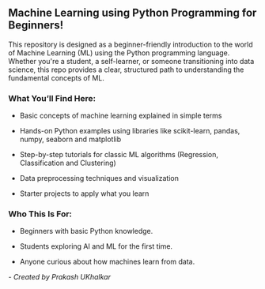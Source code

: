 ## Machine Learning using Python Programming for Beginners!

This repository is designed as a beginner-friendly introduction to the world of Machine Learning (ML) using the Python programming language. Whether you're a student, a self-learner, or someone transitioning into data science, this repo provides a clear, structured path to understanding the fundamental concepts of ML.

### What You’ll Find Here:

* Basic concepts of machine learning explained in simple terms

* Hands-on Python examples using libraries like scikit-learn, pandas, numpy, seaborn and matplotlib

* Step-by-step tutorials for classic ML algorithms (Regression, Classification and Clustering)

* Data preprocessing techniques and visualization

* Starter projects to apply what you learn

### Who This Is For:

  * Beginners with basic Python knowledge.

  * Students exploring AI and ML for the first time.

  * Anyone curious about how machines learn from data.

*- Created by Prakash UKhalkar*